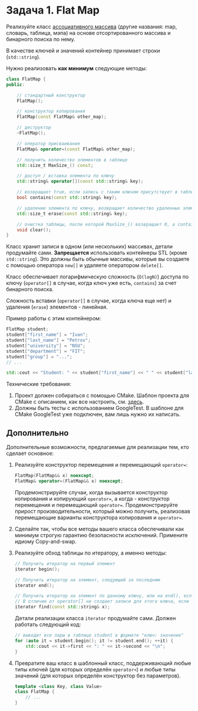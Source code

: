
# Задача 1. Flat Map

Реализуйте класс [ассоциативного массива](https://ru.wikipedia.org/wiki/%D0%90%D1%81%D1%81%D0%BE%D1%86%D0%B8%D0%B0%D1%82%D0%B8%D0%B2%D0%BD%D1%8B%D0%B9_%D0%BC%D0%B0%D1%81%D1%81%D0%B8%D0%B2) (другие названия: map, словарь, таблица, мэпа) на основе отсортированного массива и бинарного поиска по нему.

В качестве ключей и значений контейнер принимает строки (`std::string`).

Нужно реализовать **как минимум** следующие методы:
 
```C++
class FlatMap {
public:

    // стандартный конструктор
    FlatMap();

    // конструктор копирования
    FlatMap(const FlatMap& other_map);

    // деструктор
    ~FlatMap();

    // оператор присваивания
    FlatMap& operator=(const FlatMap& other_map);

    // получить количество элементов в таблице
    std::size_t MaxSize_() const;

    // доступ / вставка элемента по ключу
    std::string& operator[](const std::string& key);

    // возвращает true, если запись с таким ключом присутствует в таблице
    bool contains(const std::string& key);

    // удаление элемента по ключу, возвращает количество удаленных элементов (0 или 1)
    std::size_t erase(const std::string& key);

    // очистка таблицы, после которой MaxSize_() возвращает 0, а contains() - false на любой ключ
    void clear();
}
```

Класс хранит записи в одном (или нескольких) массивах, детали продумайте сами. **Запрещается** использовать контейнеры STL (кроме `std::string`). Это должны быть обычные массивы, которые вы создаете с помощью оператора `new[]` и удаляете оператором `delete[]`.

Класс обеспечивает логарифмическую сложность (`O(logN)`) доступа по ключу (`operator[]` в случае, когда ключ уже есть, `contains`) за счет бинарного поиска.

Сложность вставки (`operator[]` в случае, когда ключа еще нет) и удаления (`erase`) элементов - линейная.

Пример работы с этим контейнером:

```C++
FlatMap student;
student["first_name"] = "Ivan";
student["last_name"] = "Petrov";
student["university"] = "NSU";
student["department"] = "FIT";
student["group"] = "...";
// ...

std::cout << "Student: " << student["first_name"] << " " << student["last_name"] << "\n";
```

Технические требования:

1. Проект должен собираться с помощью CMake. Шаблон проекта для CMake с описанием, как все настроить, см. [здесь](https://github.com/dsavenko/nsu-oop-cpp-template).
2. Должны быть тесты с использованием GoogleTest. В шаблоне для CMake GoogleTest уже подключен, вам лишь нужно их написать.

## Дополнительно

Дополнительные возможности, предлагаемые для реализации тем, кто сделает основное:

1. Реализуйте конструктор перемещения и перемещающий `operator=`:
    ```C++
    FlatMap(FlatMap&& x) noexcept;
    FlatMap& operator=(FlatMap&& x) noexcept;
    ```
    Продемонстрируйте случаи, когда вызывается конструктор копирования и копирующий `operator=`, а когда - конструктор перемещения и перемещающий `operator=`. Продемонстрируйте прирост производительности, который можно получить, реализовав перемещающие варианты конструктора копирования и `operator=`.

2. Сделайте так, чтобы все методы вашего класса обеспечивали как минимум строгую гарантию безопасности исключений. Примените идиому Copy-and-swap.

3. Реализуйте обход таблицы по итератору, а именно методы:
    ```C++
    // Получить итератор на первый элемент
    iterator begin();

    // Получить итератор на элемент, следующий за последним
    iterator end();

    // Получить итератор на элемент по данному ключу, или на end(), если такого ключа нет.
    // В отличие от operator[] не создает записи для этого ключа, если её ещё нет
    iterator find(const std::string& x);
    ```

    Детали реализации класса `iterator` продумайте сами. Должен работать следующий код:
    ```C++
    // выводит все пары в таблице student в формате "ключ: значение"
    for (auto it = student.begin(); it != student.end(); ++it) {
        std::cout << it->first << ": " << it->second << "\n";
    }
    ```

4. Превратите ваш класс в шаблонный класс, поддерживающий любые типы ключей (для которых определён `operator<`) и любые типы значений (для которых определён конструктор без параметров).

    ```C++
    template <class Key, class Value>
    class FlatMap {
        // ...
    }
    ```

